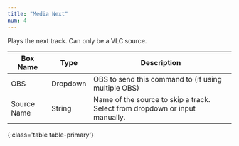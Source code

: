 ```yaml
---
title: "Media Next"
num: 4
---
```

Plays the next track. Can only be a VLC source.


| Box Name | Type | Description | 
|-------|--------|--------
|OBS|Dropdown|OBS to send this command to (if using multiple OBS)|
|Source Name	|String	|Name of the source to skip a track. Select from dropdown or input manually. |
{:class='table table-primary'}
